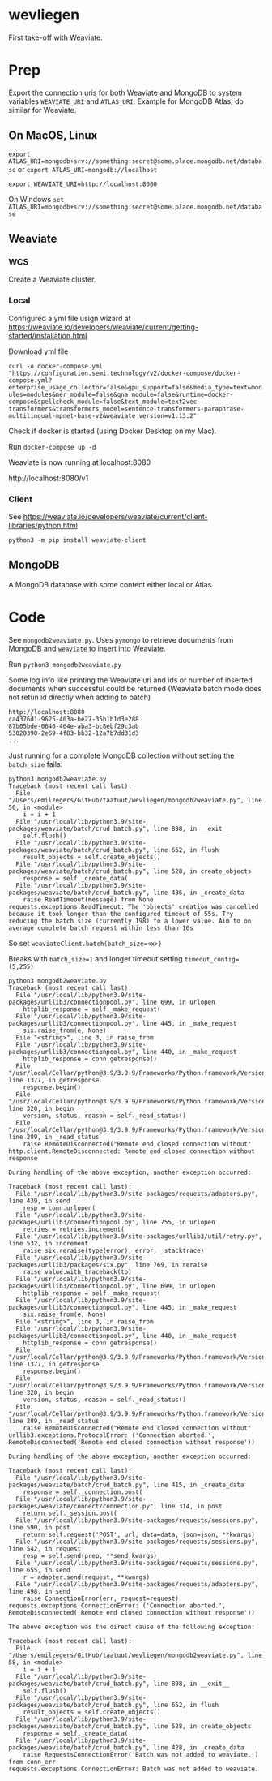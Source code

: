 # wevliegen
First take-off with Weaviate.

# Prep

Export the connection uris for both Weaviate and MongoDB to system variables `WEAVIATE_URI` and `ATLAS_URI`. Example for MongoDB Atlas, do similar for Weaviate.

## On MacOS, Linux

`export ATLAS_URI=mongodb+srv://something:secret@some.place.mongodb.net/database` or `export ATLAS_URI=mongodb://localhost`

`export WEAVIATE_URI=http://localhost:8080`

On Windows `set ATLAS_URI=mongodb+srv://something:secret@some.place.mongodb.net/database`


## Weaviate

### WCS

Create a Weaviate cluster.

### Local

Configured a yml file usign wizard at https://weaviate.io/developers/weaviate/current/getting-started/installation.html

Download yml file

`curl -o docker-compose.yml "https://configuration.semi.technology/v2/docker-compose/docker-compose.yml?enterprise_usage_collector=false&gpu_support=false&media_type=text&modules=modules&ner_module=false&qna_module=false&runtime=docker-compose&spellcheck_module=false&text_module=text2vec-transformers&transformers_model=sentence-transformers-paraphrase-multilingual-mpnet-base-v2&weaviate_version=v1.13.2"`

Check if docker is started (using Docker Desktop on my Mac).

Run `docker-compose up -d`

Weaviate is now running at localhost:8080

http://localhost:8080/v1

### Client

See https://weaviate.io/developers/weaviate/current/client-libraries/python.html

`python3 -m pip install weaviate-client`

## MongoDB

A MongoDB database with some content either local or Atlas.

# Code

See `mongodb2weaviate.py`. Uses `pymongo` to retrieve documents from MongoDB and `weaviate` to insert into Weaviate.

Run `python3 mongodb2weaviate.py`

Some log info like printing the Weaviate uri and ids or number of inserted documents when successful could be returned (Weaviate batch mode does not retun id directly when adding to batch)

```
http://localhost:8080
ca4376d1-9625-403a-be27-35b1b1d3e288
87b05bde-0646-464e-aba3-bc8ebf29c3ab
53020390-2e69-4f83-bb32-12a7b7dd31d3
...
```

Just running for a complete MongoDB collection without setting the `batch_size` fails:

```
python3 mongodb2weaviate.py
Traceback (most recent call last):
  File "/Users/emilzegers/GitHub/taatuut/wevliegen/mongodb2weaviate.py", line 56, in <module>
    i = i + 1
  File "/usr/local/lib/python3.9/site-packages/weaviate/batch/crud_batch.py", line 898, in __exit__
    self.flush()
  File "/usr/local/lib/python3.9/site-packages/weaviate/batch/crud_batch.py", line 652, in flush
    result_objects = self.create_objects()
  File "/usr/local/lib/python3.9/site-packages/weaviate/batch/crud_batch.py", line 528, in create_objects
    response = self._create_data(
  File "/usr/local/lib/python3.9/site-packages/weaviate/batch/crud_batch.py", line 436, in _create_data
    raise ReadTimeout(message) from None
requests.exceptions.ReadTimeout: The 'objects' creation was cancelled because it took longer than the configured timeout of 55s. Try reducing the batch size (currently 198) to a lower value. Aim to on average complete batch request within less than 10s
```

So set `weaviateClient.batch(batch_size=<x>)`

Breaks with `batch_size=1` and longer timeout setting `timeout_config=(5,255)`

```
python3 mongodb2weaviate.py
Traceback (most recent call last):
  File "/usr/local/lib/python3.9/site-packages/urllib3/connectionpool.py", line 699, in urlopen
    httplib_response = self._make_request(
  File "/usr/local/lib/python3.9/site-packages/urllib3/connectionpool.py", line 445, in _make_request
    six.raise_from(e, None)
  File "<string>", line 3, in raise_from
  File "/usr/local/lib/python3.9/site-packages/urllib3/connectionpool.py", line 440, in _make_request
    httplib_response = conn.getresponse()
  File "/usr/local/Cellar/python@3.9/3.9.9/Frameworks/Python.framework/Versions/3.9/lib/python3.9/http/client.py", line 1377, in getresponse
    response.begin()
  File "/usr/local/Cellar/python@3.9/3.9.9/Frameworks/Python.framework/Versions/3.9/lib/python3.9/http/client.py", line 320, in begin
    version, status, reason = self._read_status()
  File "/usr/local/Cellar/python@3.9/3.9.9/Frameworks/Python.framework/Versions/3.9/lib/python3.9/http/client.py", line 289, in _read_status
    raise RemoteDisconnected("Remote end closed connection without"
http.client.RemoteDisconnected: Remote end closed connection without response

During handling of the above exception, another exception occurred:

Traceback (most recent call last):
  File "/usr/local/lib/python3.9/site-packages/requests/adapters.py", line 439, in send
    resp = conn.urlopen(
  File "/usr/local/lib/python3.9/site-packages/urllib3/connectionpool.py", line 755, in urlopen
    retries = retries.increment(
  File "/usr/local/lib/python3.9/site-packages/urllib3/util/retry.py", line 532, in increment
    raise six.reraise(type(error), error, _stacktrace)
  File "/usr/local/lib/python3.9/site-packages/urllib3/packages/six.py", line 769, in reraise
    raise value.with_traceback(tb)
  File "/usr/local/lib/python3.9/site-packages/urllib3/connectionpool.py", line 699, in urlopen
    httplib_response = self._make_request(
  File "/usr/local/lib/python3.9/site-packages/urllib3/connectionpool.py", line 445, in _make_request
    six.raise_from(e, None)
  File "<string>", line 3, in raise_from
  File "/usr/local/lib/python3.9/site-packages/urllib3/connectionpool.py", line 440, in _make_request
    httplib_response = conn.getresponse()
  File "/usr/local/Cellar/python@3.9/3.9.9/Frameworks/Python.framework/Versions/3.9/lib/python3.9/http/client.py", line 1377, in getresponse
    response.begin()
  File "/usr/local/Cellar/python@3.9/3.9.9/Frameworks/Python.framework/Versions/3.9/lib/python3.9/http/client.py", line 320, in begin
    version, status, reason = self._read_status()
  File "/usr/local/Cellar/python@3.9/3.9.9/Frameworks/Python.framework/Versions/3.9/lib/python3.9/http/client.py", line 289, in _read_status
    raise RemoteDisconnected("Remote end closed connection without"
urllib3.exceptions.ProtocolError: ('Connection aborted.', RemoteDisconnected('Remote end closed connection without response'))

During handling of the above exception, another exception occurred:

Traceback (most recent call last):
  File "/usr/local/lib/python3.9/site-packages/weaviate/batch/crud_batch.py", line 415, in _create_data
    response = self._connection.post(
  File "/usr/local/lib/python3.9/site-packages/weaviate/connect/connection.py", line 314, in post
    return self._session.post(
  File "/usr/local/lib/python3.9/site-packages/requests/sessions.py", line 590, in post
    return self.request('POST', url, data=data, json=json, **kwargs)
  File "/usr/local/lib/python3.9/site-packages/requests/sessions.py", line 542, in request
    resp = self.send(prep, **send_kwargs)
  File "/usr/local/lib/python3.9/site-packages/requests/sessions.py", line 655, in send
    r = adapter.send(request, **kwargs)
  File "/usr/local/lib/python3.9/site-packages/requests/adapters.py", line 498, in send
    raise ConnectionError(err, request=request)
requests.exceptions.ConnectionError: ('Connection aborted.', RemoteDisconnected('Remote end closed connection without response'))

The above exception was the direct cause of the following exception:

Traceback (most recent call last):
  File "/Users/emilzegers/GitHub/taatuut/wevliegen/mongodb2weaviate.py", line 58, in <module>
    i = i + 1
  File "/usr/local/lib/python3.9/site-packages/weaviate/batch/crud_batch.py", line 898, in __exit__
    self.flush()
  File "/usr/local/lib/python3.9/site-packages/weaviate/batch/crud_batch.py", line 652, in flush
    result_objects = self.create_objects()
  File "/usr/local/lib/python3.9/site-packages/weaviate/batch/crud_batch.py", line 528, in create_objects
    response = self._create_data(
  File "/usr/local/lib/python3.9/site-packages/weaviate/batch/crud_batch.py", line 428, in _create_data
    raise RequestsConnectionError('Batch was not added to weaviate.') from conn_err
requests.exceptions.ConnectionError: Batch was not added to weaviate.
```